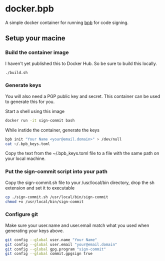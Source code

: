 # docker.bpb

A simple docker container for running [bpb](https://github.com/dragonmaus/bpb) for code signing.

## Setup your macine

### Build the container image

I haven't yet published this to Docker Hub. So be sure to build this locally.

```zsh
./build.sh
```

### Generate keys

You will also need a PGP public key and secret. This container can be used to generate this for you.

Start a shell using this image

```zsh
docker run -it sign-commit bash
```

While instide the container, generate the keys

```zsh
bpb init "Your Name <your@email.domain>" > /dev/null
cat ~/.bpb_keys.toml
```

Copy the text from the ~/.bpb_keys.toml file to a file with the same path on your local machine.

### Put the sign-commit script into your path

Copy the sign-commit.sh file to your /usr/local/bin directory, drop the sh extension and set it to executable

```zsh
cp ./sign-commit.sh /usr/local/bin/sign-commit
chmod +x /usr/local/bin/sign-commit
```

### Configure git

Make sure your user.name and user.email match what you used when generating your keys above.

```zsh
git config --global user.name "Your Name"
git config --global user.email "your@email.domain"
git config --global gpg.program "sign-commit"
git config --global commit.gpgsign true
```

